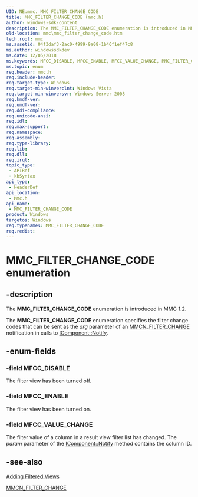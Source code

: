 ```yaml
---
UID: NE:mmc._MMC_FILTER_CHANGE_CODE
title: MMC_FILTER_CHANGE_CODE (mmc.h)
author: windows-sdk-content
description: The MMC_FILTER_CHANGE_CODE enumeration is introduced in MMC 1.2.
old-location: mmc\mmc_filter_change_code.htm
tech.root: mmc
ms.assetid: 04f3daf3-2ac0-4999-9a08-1b46f1ef47c8
ms.author: windowssdkdev
ms.date: 12/05/2018
ms.keywords: MFCC_DISABLE, MFCC_ENABLE, MFCC_VALUE_CHANGE, MMC_FILTER_CHANGE_CODE, MMC_FILTER_CHANGE_CODE enumeration [MMC], _slate_mmc_filter_change_code, mmc.mmc_filter_change_code, mmc/MFCC_DISABLE, mmc/MFCC_ENABLE, mmc/MFCC_VALUE_CHANGE, mmc/MMC_FILTER_CHANGE_CODE
ms.topic: enum
req.header: mmc.h
req.include-header: 
req.target-type: Windows
req.target-min-winverclnt: Windows Vista
req.target-min-winversvr: Windows Server 2008
req.kmdf-ver: 
req.umdf-ver: 
req.ddi-compliance: 
req.unicode-ansi: 
req.idl: 
req.max-support: 
req.namespace: 
req.assembly: 
req.type-library: 
req.lib: 
req.dll: 
req.irql: 
topic_type:
 - APIRef
 - kbSyntax
api_type:
 - HeaderDef
api_location:
 - Mmc.h
api_name:
 - MMC_FILTER_CHANGE_CODE
product: Windows
targetos: Windows
req.typenames: MMC_FILTER_CHANGE_CODE
req.redist: 
---
```


# MMC_FILTER_CHANGE_CODE enumeration


## -description


The 
<b>MMC_FILTER_CHANGE_CODE</b> enumeration is introduced in MMC 1.2.

The 
<b>MMC_FILTER_CHANGE_CODE</b> enumeration specifies the filter change codes that can be sent as the <i>arg</i> parameter of an 
<a href="https://msdn.microsoft.com/b779f04c-1129-4e05-83c5-fd15ff72f1c2">MMCN_FILTER_CHANGE</a> notification in calls to 
<a href="https://msdn.microsoft.com/38c3b31f-356c-46cf-904a-98241c0f199f">IComponent::Notify</a>.


## -enum-fields




### -field MFCC_DISABLE

The filter view has been turned off.


### -field MFCC_ENABLE

The filter view has been turned on.


### -field MFCC_VALUE_CHANGE

The filter value of a column in a result view filter list has changed. The <i>param</i> parameter of the 
<a href="https://msdn.microsoft.com/38c3b31f-356c-46cf-904a-98241c0f199f">IComponent::Notify</a> method contains the column ID.


## -see-also




<a href="https://msdn.microsoft.com/4be29e44-7e64-4c2c-820b-26c6cfea0661">Adding Filtered Views</a>



<a href="https://msdn.microsoft.com/b779f04c-1129-4e05-83c5-fd15ff72f1c2">MMCN_FILTER_CHANGE</a>
 

 


